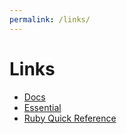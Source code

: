 ```yaml
---
permalink: /links/
---
```


# Links

- [Docs](/docs/)
- [Essential](/Essential/)
- [Ruby Quick Reference](/RubyQuickReference/)

